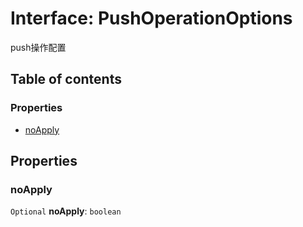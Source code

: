 # Interface: PushOperationOptions

push操作配置

## Table of contents

### Properties

* [noApply](/auto-docs/free-layout-editor/interfaces/PushOperationOptions.md#noapply)

## Properties

### noApply

`Optional` **noApply**: `boolean`
